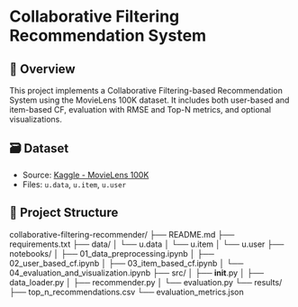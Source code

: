 # Collaborative Filtering Recommendation System

## 📌 Overview
This project implements a Collaborative Filtering-based Recommendation System using the MovieLens 100K dataset. It includes both user-based and item-based CF, evaluation with RMSE and Top-N metrics, and optional visualizations.

## 🗃️ Dataset
- Source: [Kaggle - MovieLens 100K](https://www.kaggle.com/datasets/prajitdatta/movielens-100k-dataset)
- Files: `u.data`, `u.item`, `u.user`

## 📁 Project Structure
collaborative-filtering-recommender/
├── README.md
├── requirements.txt
├── data/
│   └── u.data
│   └── u.item
│   └── u.user
├── notebooks/
│   ├── 01_data_preprocessing.ipynb
│   ├── 02_user_based_cf.ipynb
│   ├── 03_item_based_cf.ipynb
│   └── 04_evaluation_and_visualization.ipynb
├── src/
│   ├── __init__.py
│   ├── data_loader.py
│   ├── recommender.py
│   └── evaluation.py
└── results/
    ├── top_n_recommendations.csv
    └── evaluation_metrics.json
